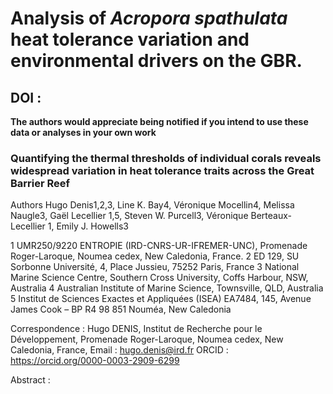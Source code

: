 # Analysis of *Acropora spathulata* heat tolerance variation and environmental drivers on the GBR.

 ## DOI : 

**The authors would appreciate being notified if you intend to use these data or analyses in your own work**

### Quantifying the thermal thresholds of individual corals reveals widespread variation in heat tolerance traits across the Great Barrier Reef 

Authors
Hugo Denis1,2,3, Line K. Bay4, Véronique Mocellin4, Melissa Naugle3, Gaël Lecellier 1,5, Steven W. Purcell3, Véronique Berteaux-Lecellier 1, Emily J. Howells3

1 UMR250/9220 ENTROPIE (IRD-CNRS-UR-IFREMER-UNC), Promenade Roger-Laroque, Noumea cedex, New Caledonia, France.
2 ED 129, SU Sorbonne Université, 4, Place Jussieu, 75252 Paris, France
3 National Marine Science Centre, Southern Cross University, Coffs Harbour, NSW, Australia
4 Australian Institute of Marine Science, Townsville, QLD, Australia
5 Institut de Sciences Exactes et Appliquées (ISEA) EA7484, 145, Avenue James Cook – BP R4 98 851 Nouméa, New Caledonia

Correspondence : Hugo DENIS, Institut de Recherche pour le Développement, Promenade Roger-Laroque, Noumea cedex, New Caledonia, France, Email : hugo.denis@ird.fr ORCID : https://orcid.org/0000-0003-2909-6299

Abstract : 
